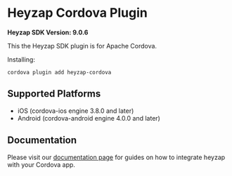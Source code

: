 Heyzap Cordova Plugin
=====================

**Heyzap SDK Version: 9.0.6**

This the Heyzap SDK plugin is for Apache Cordova.

Installing:
```
cordova plugin add heyzap-cordova
```

Supported Platforms
-------------------
- iOS (cordova-ios engine 3.8.0 and later)
- Android (cordova-android engine 4.0.0 and later)

Documentation
-------------
Please visit our [documentation page](https://developers.heyzap.com/docs/cordova_sdk_setup_and_requirements) for guides on how to integrate heyzap with your Cordova app.
